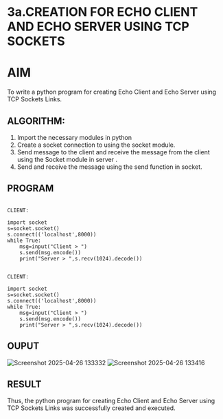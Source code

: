 # 3a.CREATION FOR ECHO CLIENT AND ECHO SERVER USING TCP SOCKETS
# AIM
To write a python program for creating Echo Client and Echo Server using TCP
Sockets Links.
## ALGORITHM:
1. Import the necessary modules in python
2. Create a socket connection to using the socket module.
3. Send message to the client and receive the message from the client using the Socket module in
 server .
4. Send and receive the message using the send function in socket.
## PROGRAM
```
 
CLIENT: 
 
import socket 
s=socket.socket() 
s.connect(('localhost',8000)) 
while True: 
    msg=input("Client > ") 
    s.send(msg.encode()) 
    print("Server > ",s.recv(1024).decode()) 
```
```
 
CLIENT: 
 
import socket 
s=socket.socket() 
s.connect(('localhost',8000)) 
while True: 
    msg=input("Client > ") 
    s.send(msg.encode()) 
    print("Server > ",s.recv(1024).decode()) 
```
## OUPUT
![Screenshot 2025-04-26 133332](https://github.com/user-attachments/assets/7ce2a7c6-cca4-441f-8e2a-5694f1f71db6)
![Screenshot 2025-04-26 133416](https://github.com/user-attachments/assets/80bd9567-92d7-4d3e-a5a9-8ef8369758c8)

## RESULT
Thus, the python program for creating Echo Client and Echo Server using TCP Sockets Links 
was successfully created and executed.
